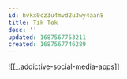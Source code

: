 ```yaml
---
id: hvkx0cz3u4mvd2u3wy4aan8
title: Tik Tok
desc: ''
updated: 1687567753211
created: 1687567746289
---
```


![[_.addictive-social-media-apps]]